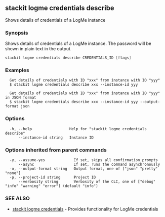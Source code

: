 ## stackit logme credentials describe

Shows details of credentials of a LogMe instance

### Synopsis

Shows details of credentials of a LogMe instance. The password will be shown in plain text in the output.

```
stackit logme credentials describe CREDENTIALS_ID [flags]
```

### Examples

```
  Get details of credentials with ID "xxx" from instance with ID "yyy"
  $ stackit logme credentials describe xxx --instance-id yyy

  Get details of credentials with ID "xxx" from instance with ID "yyy" in JSON format
  $ stackit logme credentials describe xxx --instance-id yyy --output-format json
```

### Options

```
  -h, --help                 Help for "stackit logme credentials describe"
      --instance-id string   Instance ID
```

### Options inherited from parent commands

```
  -y, --assume-yes             If set, skips all confirmation prompts
      --async                  If set, runs the command asynchronously
  -o, --output-format string   Output format, one of ["json" "pretty" "none"]
  -p, --project-id string      Project ID
      --verbosity string       Verbosity of the CLI, one of ["debug" "info" "warning" "error"] (default "info")
```

### SEE ALSO

* [stackit logme credentials](./stackit_logme_credentials.md)	 - Provides functionality for LogMe credentials

